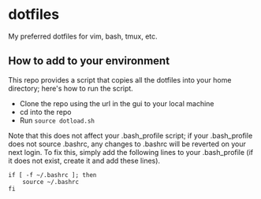 # dotfiles
My preferred dotfiles for vim, bash, tmux, etc.

## How to add to your environment
This repo provides a script that copies all the dotfiles into your 
home directory; here's how to run the script.

- Clone the repo using the url in the gui to your local machine
- cd into the repo
- Run `source dotload.sh`

Note that this does not affect your .bash_profile script; if your 
.bash_profile does not source .bashrc, any changes to .bashrc 
will be reverted on your next login. To fix this, simply add the
following lines to your .bash_profile (if it does not exist, create it
and add these lines).

```
if [ -f ~/.bashrc ]; then
    source ~/.bashrc
fi
```
